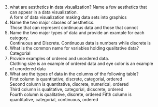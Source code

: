 3. what are aesthetics in data visualization? Name a few aesthetics that can appear in a data visualization.  
   A form of data visualization making data sets into graphics  
4. Name the two major classes of aesthetics.  
   Those that can represent continuous data and those that cannot  
5. Name the two major types of data and provide an example for each category.  
   Continuous and Discrete. Continuous data is numbers while discrete is   
6. What is the common name for variables holding qualitative data?  
   Categorial  
7. Provide examples of ordered and unordered data.  
   Clothing size is an example of ordered data and eye color is an example of unordered data  
8. What are the types of data in the columns of the following table?  
   First column is quantitative, discrete, categorial, ordered   
   Second column is quantitative, discrete, numerical, ordered   
   Third column is qualitative, categorial, dicscrete, ordered  
   Fourth column is qualitative, discrete, ordered
   Fifth column is quantitative, categorial, continuous, ordered
   
   


